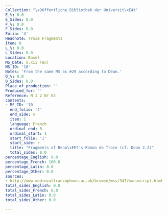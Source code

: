 ```yaml
---
Collection: "\xD6ffentliche Bibliothek der Universit\xE4t"
E_%: 0.0
E_Sides: 0.0
F_%: 0.0
F_Sides: 0.0
Folia: '4'
Headnote: Troie Fragments
Item: 8
L_%: 0.0
L_Sides: 0.0
Location: Basel
MS_Date: s.xii (ex)
MS_ID: '10'
Notes: 'From the same MS as #29 according to Dean.'
O_%: 0.0
O_Sides: 0.0
Place_of_production: ''
Produced_for: ''
Reference: N I 2 Nr 83
contents:
- MS_ID: '10'
  end_folio: '4'
  end_side: v
  item: 1
  language: French
  ordinal_end: 8
  ordinal_start: 1
  start_folio: '1'
  start_side: r
  title: "Fragments of Beno\xEEt's Roman de Troie (cf. Dean 2.2)"
  total_sides: 8.0
percentage_English: 0.0
percentage_French: 100.0
percentage_Latin: 0.0
percentage_Other: 0.0
sources:
- http://www.medievalfrancophone.ac.uk/browse/mss/347/manuscript.html
total_sides_English: 0.0
total_sides_French: 8.0
total_sides_Latin: 0.0
total_sides_Other: 0.0

---
```


